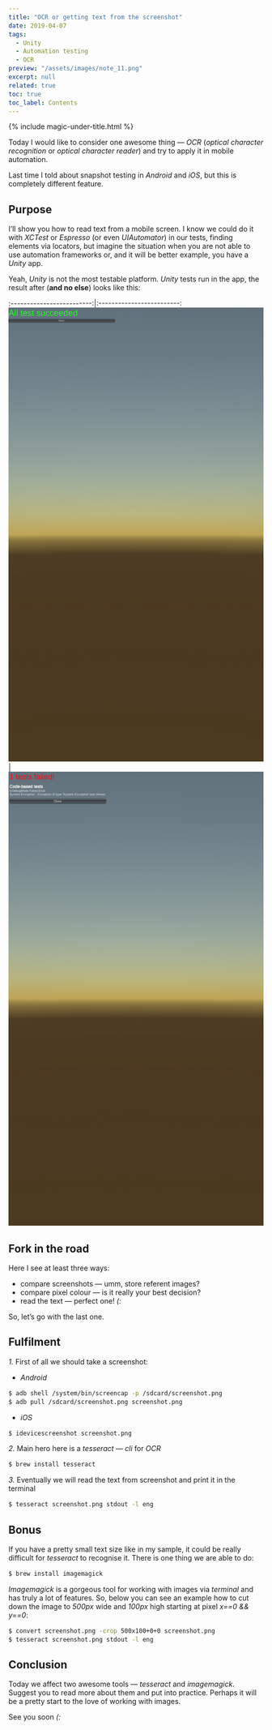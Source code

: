 ```yaml
---
title: "OCR or getting text from the screenshot"
date: 2019-04-07
tags:
  - Unity
  - Automation testing
  - OCR
preview: "/assets/images/note_11.png"
excerpt: null
related: true
toc: true
toc_label: Contents
---
```


{% include magic-under-title.html %}

Today I would like to consider one awesome thing — *OCR* (*optical character recognition* or *optical character reader*) and try to apply it in mobile automation.

Last time I told about snapshot testing in *Android* and *iOS*, but this is completely different feature.

## Purpose

I’ll show you how to read text from a mobile screen. I know we could do it with *XCTest* or *Espresso* (or even *UIAutomator*) in our tests, finding elements via locators, but imagine the situation when you are not able to use automation frameworks or, and it will be better example, you have a *Unity* app.

Yeah, *Unity* is not the most testable platform. *Unity* tests run in the app, the result after (**and no else**) looks like this:

:-------------------------:|:-------------------------:
![Succeess](/assets/images/note_11_1.png)  |  ![Failure](/assets/images/note_11_2.png)

## Fork in the road

Here I see at least three ways:
- compare screenshots — umm, store referent images?
- compare pixel colour — is it really your best decision?
- read the text — perfect one! *(:*

So, let’s go with the last one.

## Fulfilment

*1.* First of all we should take a screenshot:
- *Android*

```bash
$ adb shell /system/bin/screencap -p /sdcard/screenshot.png
$ adb pull /sdcard/screenshot.png screenshot.png
```

- *iOS*

```bash
$ idevicescreenshot screenshot.png
```

*2.* Main hero here is a *tesseract* — *cli* for *OCR*

```bash
$ brew install tesseract
```

*3.* Eventually we will read the text from screenshot and print it in the terminal

```bash
$ tesseract screenshot.png stdout -l eng
```

## Bonus

If you have a pretty small text size like in my sample, it could be really difficult for *tesseract* to recognise it. There is one thing we are able to do:

```bash
$ brew install imagemagick
```

*Imagemagick* is a gorgeous tool for working with images via *terminal* and has truly a lot of features. So, below you can see an example how to cut down the image to *500px* wide and *100px* high starting at pixel *x==0 && y==0*:

```bash
$ convert screenshot.png -crop 500x100+0+0 screenshot.png
$ tesseract screenshot.png stdout -l eng
```

## Conclusion

Today we affect two awesome tools — *tesseract* and *imagemagick*. Suggest you to read more about them and put into practice. Perhaps it will be a pretty start to the love of working with images.


See you soon *(:*
